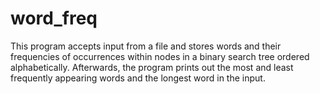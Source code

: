 # word_freq
This program accepts input from a file and stores words and their 
frequencies of occurrences within nodes in a binary search tree ordered alphabetically. 
Afterwards, the program prints out the most and least frequently appearing words and 
the longest word in the input.

